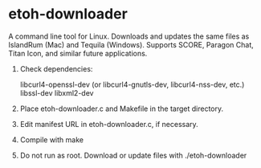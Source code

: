 # etoh-downloader

A command line tool for Linux. Downloads and updates the same files as IslandRum (Mac) and Tequila (Windows). Supports SCORE, Paragon Chat, Titan Icon, and similar future applications.

1) Check dependencies:

   libcurl4-openssl-dev (or libcurl4-gnutls-dev, libcurl4-nss-dev, etc.)
   libssl-dev
   libxml2-dev

2) Place etoh-downloader.c and Makefile in the target directory.

3) Edit manifest URL in etoh-downloader.c, if necessary.

4) Compile with make

5) Do not run as root. Download or update files with ./etoh-downloader
